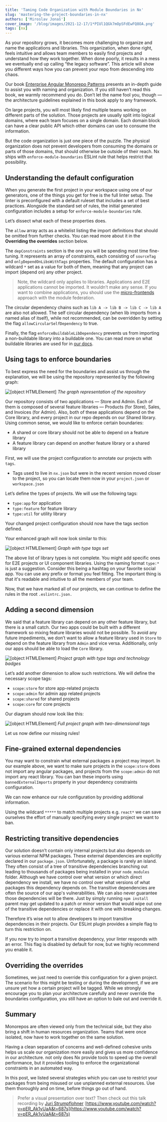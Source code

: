 ```yaml
---
title: 'Taming Code Organization with Module Boundaries in Nx'
slug: 'mastering-the-project-boundaries-in-nx'
authors: ['Miroslav Jonaš']
cover_image: '/blog/images/2021-12-17/1*PIUl1QGk7mOpSFdEwFQ8OA.png'
tags: [nx]
---
```


As your repository grows, it becomes more challenging to organize and name the applications and libraries. This organization, when done right, feels intuitive and allows team members to easily find projects and understand how they work together. When done poorly, it results in a mess we eventually end up calling “the legacy software”. This article will show you different ways how you can prevent your repo from descending into chaos.

Our book [Enterprise Angular Monorepo Patterns](https://go.nx.dev/angular-enterprise-monorepo-patterns-new-book) presents an in-depth guide to assist you with naming and organization. If you still haven’t read this book, we warmly recommend you do. Don’t let the name fool you, though — the architecture guidelines explained in this book apply to any framework.

On large projects, you will most likely find multiple teams working on different parts of the solution. Those projects are usually split into logical domains, where each team focuses on a single domain. Each domain block can have a clear public API which other domains can use to consume the information.

But the code organization is just one piece of the puzzle. The physical organization does not prevent developers from consuming the domains or parts of those domains, that should otherwise be outside of their reach. Nx ships with `enforce-module-boundaries` ESLint rule that helps restrict that possibility.

## Understanding the default configuration

When you generate the first project in your workspace using one of our generators, one of the things you get for free is the full linter setup. The linter is preconfigured with a default ruleset that includes a set of best practices. Alongside the standard set of rules, the initial generated configuration includes a setup for `enforce-module-boundaries` rule.

Let’s dissect what each of these properties does.

The `allow` array acts as a whitelist listing the import definitions that should be omitted from further checks. You can read more about it in the **Overriding the overrides** section below.

The `depConstraints` section is the one you will be spending most time fine-tuning. It represents an array of constraints, each consisting of `sourceTag` and `onlyDependOnLibsWithTags` properties. The default configuration has a wildcard `*` set as a value for both of them, meaning that any project can import (depend on) any other project.

> Note, the wildcard only applies to libraries. Applications and E2E applications cannot be imported. It wouldn’t make any sense. If you want to combine applications, you should use the [micro-frontends](https://nx.dev/l/a/guides/setup-mfe-with-angular) approach with the module federation.

The circular dependency chains such as `lib A -> lib B -> lib C -> lib A` are also not allowed. The self circular dependency (when lib imports from a named alias of itself), while not recommended, can be overridden by setting the flag `allowCircularSelfDependency` to true.

Finally, the flag `enforceBuildableLibDependency` prevents us from importing a non-buildable library into a buildable one. You can read more on what buildable libraries are used for in [our docs](https://nx.dev/structure/buildable-and-publishable-libraries#buildable-libraries).

## Using tags to enforce boundaries

To best express the need for the boundaries and assist us through the explanation, we will be using the repository represented by the following graph:

![[object HTMLElement]](/blog/images/2021-12-17/1*z3ap5kyCXG4p8bcBQXx9tA.avif)
_The graph representation of the repository_

Our repository consists of two applications — Store and Admin. Each of them is composed of several feature libraries — Products (for Store), Sales, and Invoices (for Admin). Also, both of these applications depend on the Core library, and every project in our repo depends on our Shared library. Using common sense, we would like to enforce certain boundaries:

- A shared or core library should not be able to depend on a feature library
- A feature library can depend on another feature library or a shared library

First, we will use the project configuration to annotate our projects with `tags`.

- Tags used to live in `nx.json` but were in the recent version moved closer to the project, so you can locate them now in your `project.json` or `workspace.json`

Let’s define the types of projects. We will use the following tags:

- `type:app` for application
- `type:feature` for feature library
- `type:util` for utility library

Your changed project configuration should now have the tags section defined.

Your enhanced graph will now look similar to this:

![[object HTMLElement]](/blog/images/2021-12-17/1*kTiRazA4qhZ7kD-lGgGyjg.avif)
_Graph with type tags set_

The above list of library types is not complete. You might add specific ones for E2E projects or UI component libraries. Using the naming format `type:*` is just a suggestion. Consider this being a hashtag on your favorite social app. You can use any prefix or format you feel fitting. The important thing is that it's readable and intuitive to all the members of your team.

Now, that we have marked all of our projects, we can continue to define the rules in the root `.eslintrc.json.`

## Adding a second dimension

We said that a feature library can depend on any other feature library, but there is a small catch. Our two apps could be built with a different framework so mixing feature libraries would not be possible. To avoid any future impediments, we don’t want to allow a feature library used in `Store` to depend on the feature library from `Admin` and vice versa. Additionally, only our apps should be able to load the `Core` library.

![[object HTMLElement]](/blog/images/2021-12-17/1*mr_MbGgWVbBcfBhss0hNqA.avif)
_Project graph with type tags and technology badges_

Let’s add another dimension to allow such restrictions. We will define the necessary scope tags:

- `scope:store` for store app-related projects
- `scope:admin` for admin app related projects
- `scope:shared` for shared projects
- `scope:core` for core projects

Our diagram should now look like this:

![[object HTMLElement]](/blog/images/2021-12-17/1*KeO1ZnEkUtmS2uj8M2rqKA.avif)
_Full project graph with two-dimensional tags_

Let us now define our missing rules!

## Fine-grained external dependencies

You may want to constrain what external packages a project may import. In our example above, we want to make sure projects in the `scope:store` does not import any angular packages, and projects from the `scope:admin` do not import any react library. You can ban these imports using `bannedExternalImports` property in your dependency constraints configuration.

We can now enhance our rule configuration by providing additional information.

Using the wildcard `*****` to match multiple projects e.g. `react*` we can save ourselves the effort of manually specifying every single project we want to ban.

## Restricting transitive dependencies

Our solution doesn’t contain only internal projects but also depends on various external NPM packages. These external dependencies are explicitly declared in our `package.json`. Unfortunately, a package is rarely an island. They often consist of a tree of transitive dependencies branching out leading to thousands of packages being installed in your `node_modules` folder. Although we have control over what version or which direct dependency we install, we have no control over what versions of what packages this dependency depends on. The transitive dependencies are often the source of our app's vulnerabilities. We can also never guarantee those dependencies will be there. Just by simply running `npm install` parent may get updated to a patch or minor version that would wipe out one of the transitive dependencies or replace it with one with breaking changes.

Therefore it’s wise not to allow developers to import transitive dependencies in their projects. Our ESLint plugin provides a simple flag to turn this restriction on.

If you now try to import a transitive dependency, your linter responds with an error. This flag is disabled by default for now, but we highly recommend you enable it.

## Overriding the overrides

Sometimes, we just need to override this configuration for a given project. The scenario for this might be testing or during the development, if we are unsure yet how a certain project will be tagged. While we strongly encourage you to plan your architecture carefully and never override the boundaries configuration, you still have an option to bale out and override it.

## Summary

Monorepos are often viewed only from the technical side, but they also bring a shift in human resources organization. Teams that were once isolated, now have to work together on the same solution.

Having a clean separation of concerns and well-defined cohesive units helps us scale our organization more easily and gives us more confidence in our architecture. not only does Nx provide tools to speed up the overall performance, but it provides tooling to enforce the organizational constraints in an automated way.

In this post, we listed several strategies which you can use to restrict your packages from being misused or use unplanned external resources. Use them thoroughly and on time, before things go out of hand.

> Prefer a visual presentation over text? Then check out this talk recording by [Juri Strumpflohner](https://medium.com/@juristr) [https://www.youtube.com/watch?v=pER_Ak1yUaA&t=687s](https://www.youtube.com/watch?v=pER_Ak1yUaA&t=687s)
